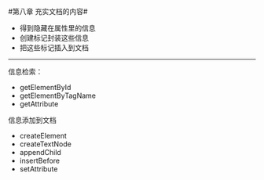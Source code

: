 #第八章 充实文档的内容#
 - 得到隐藏在属性里的信息
 - 创建标记封装这些信息
 - 把这些标记插入到文档

---
信息检索：

 - getElementById
 - getElementByTagName
 - getAttribute

信息添加到文档
 
 - createElement
 - createTextNode
 - appendChild
 - insertBefore
 - setAttribute